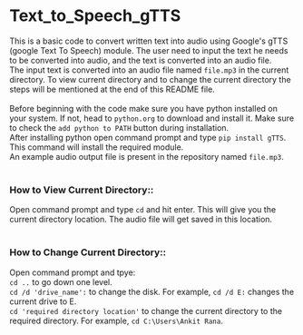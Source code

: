 # Text_to_Speech_gTTS
This is a basic code to convert written text into audio using Google's gTTS (google Text To Speech) module.
The user need to input the text he needs to be converted into audio, and the text is converted into an audio
file.
<br>
The input text is converted into an audio file named `file.mp3` in the current directory. To view current directory 
and to change the current directory the steps will be mentioned at the end of this README file.
<br>
<br>
Before beginning with the code make sure you have python installed on your system. If not, head to `python.org` to download
and install it. Make sure to check the `add python to PATH` button during installation.
<br>
After installing python open command prompt and type `pip install gTTS`. This command will install the required module.
<br>
An example audio output file is present in the repository named `file.mp3`.
<br>
<br>
### How to View Current Directory::
Open command prompt and type `cd` and hit enter. This will give you the current directory location. The audio file will get saved
in this location.
<br>
<br>
### How to Change Current Directory::
Open command prompt and tpye: <br>
`cd ..` to go down one level. <br>
`cd /d 'drive_name':` to change the disk. For example, `cd /d E:` changes the current drive to E. <br>
`cd 'required directory location'` to change the current directory to the required directory. For example, `cd C:\Users\Ankit Rana`. <br>
